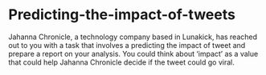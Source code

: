 # Predicting-the-impact-of-tweets
Jahanna Chronicle, a technology company based in Lunakick, has reached out to you with a task that involves a predicting the impact of tweet and prepare a report on your analysis. You could think about ‘impact’ as a value that could help Jahanna Chronicle decide if the tweet could go viral. 
